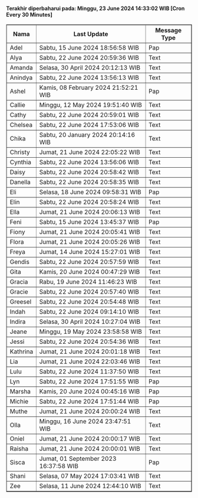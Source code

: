 #### Terakhir diperbaharui pada: Minggu, 23 June 2024 14:33:02 WIB [Cron Every 30 Minutes]

<table border='1'><tr><th>Nama</th><th>Last Update</th><th>Message Type</th></tr><tr><td>Adel</td><td>Sabtu, 15 June 2024 18:56:58 WIB</td><td>Pap</td></tr><tr><td>Alya</td><td>Sabtu, 22 June 2024 20:59:36 WIB</td><td>Text</td></tr><tr><td>Amanda</td><td>Selasa, 30 April 2024 20:12:13 WIB</td><td>Text</td></tr><tr><td>Anindya</td><td>Sabtu, 22 June 2024 13:56:13 WIB</td><td>Text</td></tr><tr><td>Ashel</td><td>Kamis, 08 February 2024 21:52:21 WIB</td><td>Pap</td></tr><tr><td>Callie</td><td>Minggu, 12 May 2024 19:51:40 WIB</td><td>Text</td></tr><tr><td>Cathy</td><td>Sabtu, 22 June 2024 20:59:01 WIB</td><td>Text</td></tr><tr><td>Chelsea</td><td>Sabtu, 22 June 2024 17:53:06 WIB</td><td>Text</td></tr><tr><td>Chika</td><td>Sabtu, 20 January 2024 20:14:16 WIB</td><td>Text</td></tr><tr><td>Christy</td><td>Jumat, 21 June 2024 22:05:22 WIB</td><td>Text</td></tr><tr><td>Cynthia</td><td>Sabtu, 22 June 2024 13:56:06 WIB</td><td>Text</td></tr><tr><td>Daisy</td><td>Sabtu, 22 June 2024 20:58:42 WIB</td><td>Text</td></tr><tr><td>Danella</td><td>Sabtu, 22 June 2024 20:58:35 WIB</td><td>Text</td></tr><tr><td>Eli</td><td>Selasa, 18 June 2024 09:58:31 WIB</td><td>Pap</td></tr><tr><td>Elin</td><td>Sabtu, 22 June 2024 20:58:24 WIB</td><td>Text</td></tr><tr><td>Ella</td><td>Jumat, 21 June 2024 20:06:13 WIB</td><td>Text</td></tr><tr><td>Feni</td><td>Sabtu, 15 June 2024 13:45:37 WIB</td><td>Pap</td></tr><tr><td>Fiony</td><td>Jumat, 21 June 2024 20:05:41 WIB</td><td>Text</td></tr><tr><td>Flora</td><td>Jumat, 21 June 2024 20:05:26 WIB</td><td>Text</td></tr><tr><td>Freya</td><td>Jumat, 14 June 2024 15:27:01 WIB</td><td>Text</td></tr><tr><td>Gendis</td><td>Sabtu, 22 June 2024 20:57:59 WIB</td><td>Text</td></tr><tr><td>Gita</td><td>Kamis, 20 June 2024 00:47:29 WIB</td><td>Text</td></tr><tr><td>Gracia</td><td>Rabu, 19 June 2024 11:46:23 WIB</td><td>Text</td></tr><tr><td>Gracie</td><td>Sabtu, 22 June 2024 20:57:40 WIB</td><td>Text</td></tr><tr><td>Greesel</td><td>Sabtu, 22 June 2024 20:54:48 WIB</td><td>Text</td></tr><tr><td>Indah</td><td>Sabtu, 22 June 2024 09:14:10 WIB</td><td>Text</td></tr><tr><td>Indira</td><td>Selasa, 30 April 2024 10:27:04 WIB</td><td>Text</td></tr><tr><td>Jeane</td><td>Minggu, 19 May 2024 23:58:58 WIB</td><td>Text</td></tr><tr><td>Jessi</td><td>Sabtu, 22 June 2024 20:54:36 WIB</td><td>Text</td></tr><tr><td>Kathrina</td><td>Jumat, 21 June 2024 20:01:18 WIB</td><td>Text</td></tr><tr><td>Lia</td><td>Jumat, 21 June 2024 22:03:46 WIB</td><td>Text</td></tr><tr><td>Lulu</td><td>Sabtu, 22 June 2024 11:37:50 WIB</td><td>Text</td></tr><tr><td>Lyn</td><td>Sabtu, 22 June 2024 17:51:55 WIB</td><td>Pap</td></tr><tr><td>Marsha</td><td>Kamis, 20 June 2024 00:45:16 WIB</td><td>Pap</td></tr><tr><td>Michie</td><td>Sabtu, 22 June 2024 17:51:44 WIB</td><td>Pap</td></tr><tr><td>Muthe</td><td>Jumat, 21 June 2024 20:00:24 WIB</td><td>Text</td></tr><tr><td>Olla</td><td>Minggu, 16 June 2024 23:47:51 WIB</td><td>Text</td></tr><tr><td>Oniel</td><td>Jumat, 21 June 2024 20:00:17 WIB</td><td>Text</td></tr><tr><td>Raisha</td><td>Jumat, 21 June 2024 20:00:01 WIB</td><td>Text</td></tr><tr><td>Sisca</td><td>Jumat, 01 September 2023 16:37:58 WIB</td><td>Pap</td></tr><tr><td>Shani</td><td>Selasa, 07 May 2024 17:03:41 WIB</td><td>Text</td></tr><tr><td>Zee</td><td>Selasa, 11 June 2024 12:44:10 WIB</td><td>Text</td></tr></table>